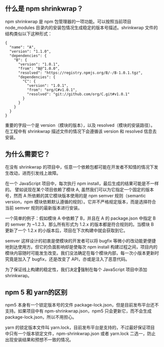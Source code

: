 ## 什么是 npm shrinkwrap？
npm shrinkwrap 是 npm 包管理器的一项功能。可以按照当前项目 node_modules 目录内的安装包情况生成稳定的版本号描述。shrinkwrap 文件的结构类似以下这种形式：
```
{
  "name": "A",
  "version": "1.1.0",
  "dependencies": {
    "B": {
      "version": "1.0.1",
      "from": "B@^1.0.0",
      "resolved": "https://registry.npmjs.org/B/-/B-1.0.1.tgz",
      "dependencies": {
        "C": {
          "version": "1.0.1",
          "from": "org/C#v1.0.1",
          "resolved": "git://github.com/org/C.git#v1.0.1"
        }
      }
    }
  }
}
```

重要的字段一个是 version（模块的版本），以及 resolved（模块的安装路径）。在工程中有 shrinkwrap 描述文件的情况下会遵循该 version 和 resolved 信息去安装。

## 为什么需要它？
在没有 shrinkwrap 的项目中，任意一个依赖包都可能在开发者不知情的情况下发生改动，进而引发线上故障。

在一个 JavaScript 项目中，每次执行 npm install，最后生成的结果可能是不一样的。 譬如说现在某个项目依赖了模块 A, 虽然我们可以为它指定一个固定的版本号，然而 A 所依赖的其它模块版本使用的是 npm semver 规则（semantic version，npm 模块依赖默认遵循的规则）。它并不严格规定版本，而是选择符合当前 semver 规则的最新版本进行安装。

一个简单的例子：假如模块 A 中依赖了 B，并且在 A 的 package.json 中指定 B 的 semver 为 ~1.2.3，那么所有形式为 1.2.x 的版本都是符合规则的。当模块 B 更新了一个 1.2.x 的小版本后，项目在下次构建中就会获取到它。

semver 这样设计的初衷是使模块的开发者可以将 bugfix 等微小的改动能更便捷地到达使用方。但它的负面影响却是使每次 npm install 构建过程之间，项目内的模块内容随时可能发生改变。我们没法确定在每个模块内部，每一次小版本更新时究竟是加入了 bugfix，还是改变了 API，亦或是注入了恶意代码。

为了保证线上构建的稳定性，我们决定强制在每个 JavaScript 项目中添加 shrinkwrap。

## npm 5 和 yarn的区别
npm5 本身有一个锁定版本号的文件 package-lock.json，但是目前发布平台还不支持。如果项目中有 npm-shrinkwrap.json，npm5 只会更新它，而不会生成 package-lock.json，所以不用担心。

yarn 的锁定版本文件叫 yarn.lock，目前发布平台是支持的，不过最好保证项目中只有一个版本锁定文件，npm-shrinkwrap.json 或者 yarn.lock 二选一，防止出现安装结果和预想不一致的情况。